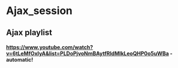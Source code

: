 # Ajax_session
## Ajax playlist
#### https://www.youtube.com/watch?v=6tLeMfOxIyA&list=PLDoPjvoNmBAytfRIdMIkLeoQHP0o5uWBa - automatic!

